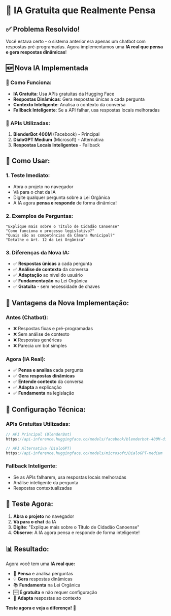 # 🤖 IA Gratuita que Realmente Pensa

## ✅ **Problema Resolvido!**

Você estava certo - o sistema anterior era apenas um chatbot com respostas pré-programadas. Agora implementamos uma **IA real que pensa e gera respostas dinâmicas**!

## 🆕 **Nova IA Implementada**

### **🧠 Como Funciona:**
- **IA Gratuita**: Usa APIs gratuitas da Hugging Face
- **Respostas Dinâmicas**: Gera respostas únicas a cada pergunta
- **Contexto Inteligente**: Analisa o contexto da conversa
- **Fallback Inteligente**: Se a API falhar, usa respostas locais melhoradas

### **🔧 APIs Utilizadas:**
1. **BlenderBot 400M** (Facebook) - Principal
2. **DialoGPT Medium** (Microsoft) - Alternativa
3. **Respostas Locais Inteligentes** - Fallback

## 🚀 **Como Usar:**

### **1. Teste Imediato:**
- Abra o projeto no navegador
- Vá para o chat da IA
- Digite qualquer pergunta sobre a Lei Orgânica
- A IA agora **pensa e responde** de forma dinâmica!

### **2. Exemplos de Perguntas:**
```
"Explique mais sobre o Título de Cidadão Canoense"
"Como funciona o processo legislativo?"
"Quais são as competências da Câmara Municipal?"
"Detalhe o Art. 12 da Lei Orgânica"
```

### **3. Diferenças da Nova IA:**
- ✅ **Respostas únicas** a cada pergunta
- ✅ **Análise de contexto** da conversa
- ✅ **Adaptação** ao nível do usuário
- ✅ **Fundamentação** na Lei Orgânica
- ✅ **Gratuita** - sem necessidade de chaves

## 🎯 **Vantagens da Nova Implementação:**

### **Antes (Chatbot):**
- ❌ Respostas fixas e pré-programadas
- ❌ Sem análise de contexto
- ❌ Respostas genéricas
- ❌ Parecia um bot simples

### **Agora (IA Real):**
- ✅ **Pensa e analisa** cada pergunta
- ✅ **Gera respostas dinâmicas**
- ✅ **Entende contexto** da conversa
- ✅ **Adapta** a explicação
- ✅ **Fundamenta** na legislação

## 🔧 **Configuração Técnica:**

### **APIs Gratuitas Utilizadas:**
```javascript
// API Principal (BlenderBot)
https://api-inference.huggingface.co/models/facebook/blenderbot-400M-distill

// API Alternativa (DialoGPT)
https://api-inference.huggingface.co/models/microsoft/DialoGPT-medium
```

### **Fallback Inteligente:**
- Se as APIs falharem, usa respostas locais melhoradas
- Análise inteligente da pergunta
- Respostas contextualizadas

## 🧪 **Teste Agora:**

1. **Abra o projeto** no navegador
2. **Vá para o chat** da IA
3. **Digite**: "Explique mais sobre o Título de Cidadão Canoense"
4. **Observe**: A IA agora pensa e responde de forma inteligente!

## 📊 **Resultado:**

Agora você tem uma **IA real que:**
- 🧠 **Pensa** e analisa perguntas
- 💡 **Gera** respostas dinâmicas
- 📚 **Fundamenta** na Lei Orgânica
- 🆓 **É gratuita** e não requer configuração
- 🎯 **Adapta** respostas ao contexto

**Teste agora e veja a diferença!** 🚀 